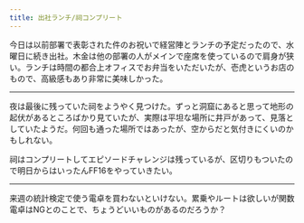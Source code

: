 ```yaml
---
title: 出社ランチ/祠コンプリート
---
```


今日は以前部署で表彰された件のお祝いで経営陣とランチの予定だったので、水曜日に続き出社。木金は他の部署の人がメインで座席を使っているので肩身が狭い。ランチは時間の都合上オフィスでお弁当をいただいたが、壱虎というお店のもので、高級感もあり非常に美味しかった。

---

夜は最後に残っていた祠をようやく見つけた。ずっと洞窟にあると思って地形の起伏があるところばかり見ていたが、実際は平坦な場所に井戸があって、見落としていたようだ。何回も通った場所ではあったが、空からだと気付きにくいのかもしれない。

祠はコンプリートしてエピソードチャレンジは残っているが、区切りもついたので明日からはいったんFF16をやっていきたい。

---

来週の統計検定で使う電卓を買わないといけない。累乗やルートは欲しいが関数電卓はNGとのことで、ちょうどいいものがあるのだろうか？
